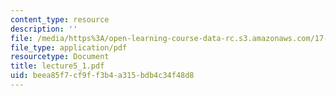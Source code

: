 ```yaml
---
content_type: resource
description: ''
file: /media/https%3A/open-learning-course-data-rc.s3.amazonaws.com/17-037-american-political-thought-spring-2004/beea85f7cf9ff3b4a315bdb4c34f48d8_lecture5_1.pdf
file_type: application/pdf
resourcetype: Document
title: lecture5_1.pdf
uid: beea85f7-cf9f-f3b4-a315-bdb4c34f48d8
---
```

